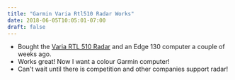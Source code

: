 ```yaml
---
title: "Garmin Varia Rtl510 Radar Works"
date: 2018-06-05T10:05:01-07:00
draft: false
---
```


* Bought the [Varia RTL 510 Radar](https://www.dcrainmaker.com/2018/04/garmin-varia-rtl510-radar-cycling-light-in-depth-review.html) and an Edge 130 computer a couple of weeks ago.
* Works great! Now I want a colour Garmin computer!
* Can't wait until there is competition and other companies support radar!

